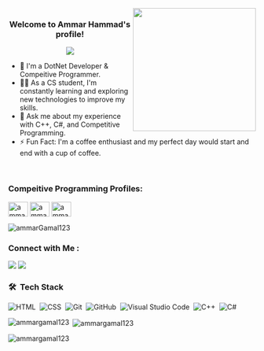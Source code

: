 
<img width="250" align="right" src="https://c.tenor.com/_DOBjnGspYAAAAAM/code-coding.gif">

<h3 align="center">
  Welcome to Ammar Hammad's profile!
</h3>

<!-- Typing SVG by DenverCoder1 - https://github.com/DenverCoder1/readme-typing-svg -->
<p align="center">
  <a href="https://github.com/DenverCoder1/readme-typing-svg"><img src="https://readme-typing-svg.herokuapp.com/?lines=Competitive%20Programmer;DotNet%20Developer&font=Fira%20Code&center=true&width=440&height=45&color=f75c7e&vCenter=true&size=22"></a>
</p> 

- 🏢 I'm a DotNet Developer & Compeitive Programmer.
- 👨‍💻 As a CS student, I'm constantly learning and exploring new technologies to improve my skills.
- 💬 Ask me about my experience with C++, C#, and Competitive Programming.
- ⚡ Fun Fact: I'm a coffee enthusiast and my perfect day would start and end with a cup of coffee.
<br>
<h3> Compeitive Programming Profiles:</h3>
<p>
<a href="https://www.hackerrank.com/ammarhammad" target="blank"><img align="center" src="https://raw.githubusercontent.com/rahuldkjain/github-profile-readme-generator/master/src/images/icons/Social/hackerrank.svg" alt="ammarhammad" height="30" width="40" /></a>
<a href="https://codeforces.com/profile/ammar_hammad" target="blank"><img align="center" src="https://raw.githubusercontent.com/rahuldkjain/github-profile-readme-generator/master/src/images/icons/Social/codeforces.svg" alt="ammar_hammad" height="30" width="40" /></a>
<a href="https://www.leetcode.com/ammar_hammad" target="blank"><img align="center" src="https://raw.githubusercontent.com/rahuldkjain/github-profile-readme-generator/master/src/images/icons/Social/leet-code.svg" alt="ammar_hammad" height="30" width="40" /></a>
</p>

<p align="left"> <img src="https://komarev.com/ghpvc/?username=ammarGamal123&label=Profile%20views&color=0e75b6&style=flat" alt="ammarGamal123" /> </p>

### Connect with Me :

<a href="https://linkedin.com/in/ammar-hammad" target="_blank"><img src="https://img.shields.io/badge/-Ammar%20Hammad-0077B5?style=for-the-badge&logo=Linkedin&logoColor=white"/></a>
<a href="https://t.me/AmmarHammad10" target="_blank"><img src="https://img.shields.io/badge/-Ammar%20Hammad-0077B5?style=for-the-badge&logo=Telegram&logoColor=white"/></a>
### 🛠 &nbsp;Tech Stack
![HTML](https://img.shields.io/badge/-HTML-05122A?style=flat&logo=HTML5)&nbsp;
![CSS](https://img.shields.io/badge/-CSS-05122A?style=flat&logo=CSS3&logoColor=1572B6)&nbsp;
![Git](https://img.shields.io/badge/-Git-05122A?style=flat&logo=git)&nbsp;
![GitHub](https://img.shields.io/badge/-GitHub-05122A?style=flat&logo=github)&nbsp;
![Visual Studio Code](https://img.shields.io/badge/-Visual%20Studio%20Code-05122A?style=flat&logo=visual-studio-code&logoColor=007ACC)&nbsp;
![C++](https://img.shields.io/badge/-Cplusplus-05122A?style=flat&logo=cplusplus)&nbsp;
![C#](https://img.shields.io/badge/-CSharp-05122A?style=flat&logo=csharp)&nbsp;




<p><img align="left" src="https://github-readme-stats.vercel.app/api/top-langs?username=ammargamal123&show_icons=true&locale=en&layout=compact" alt="ammargamal123" /></p>

<p>&nbsp;<img align="center" src="https://github-readme-stats.vercel.app/api?username=ammargamal123&show_icons=true&locale=en" alt="ammargamal123" /></p>

<p><img align="center" src="https://github-readme-streak-stats.herokuapp.com/?user=ammargamal123&" alt="ammargamal123" /></p>
